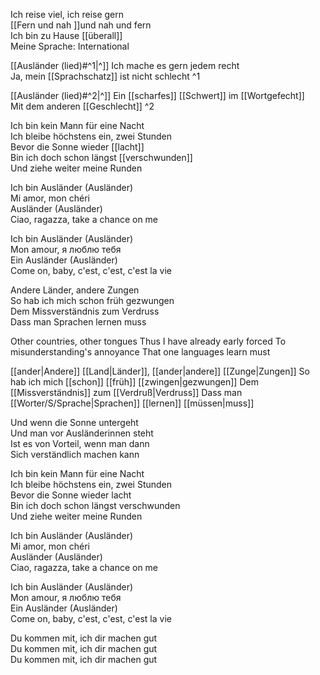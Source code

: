 Ich reise viel, ich reise gern  
[[Fern und nah ]]und nah und fern  
Ich bin zu Hause [[überall]]  
Meine Sprache: International

[[Ausländer (lied)#^1|^]] Ich mache es gern jedem recht  
Ja, mein [[Sprachschatz]] ist nicht schlecht ^1

[[Ausländer (lied)#^2|^]] Ein [[scharfes]] [[Schwert]] im [[Wortgefecht]]  
Mit dem anderen [[Geschlecht]] ^2

Ich bin kein Mann für eine Nacht  
Ich bleibe höchstens ein, zwei Stunden  
Bevor die Sonne wieder [[lacht]]  
Bin ich doch schon längst [[verschwunden]]  
Und ziehe weiter meine Runden

Ich bin Ausländer (Ausländer)  
Mi amor, mon chéri  
Ausländer (Ausländer)  
Ciao, ragazza, take a chance on me

Ich bin Ausländer (Ausländer)  
Mon amour, я люблю тебя  
Ein Ausländer (Ausländer)  
Come on, baby, c'est, c'est, c'est la vie

Andere Länder, andere Zungen  
So hab ich mich schon früh gezwungen  
Dem Missverständnis zum Verdruss  
Dass man Sprachen lernen muss

Other countries, other tongues
Thus I have already early forced
To misunderstanding's annoyance
That one languages learn must

[[ander|Andere]] [[Land|Länder]], [[ander|andere]] [[Zunge|Zungen]]
So hab ich mich [[schon]] [[früh]] [[zwingen|gezwungen]]
Dem [[Missverständnis]] zum [[Verdruß|Verdruss]]
Dass man [[Worter/S/Sprache|Sprachen]] [[lernen]] [[müssen|muss]]

Und wenn die Sonne untergeht  
Und man vor Ausländerinnen steht  
Ist es von Vorteil, wenn man dann  
Sich verständlich machen kann

Ich bin kein Mann für eine Nacht  
Ich bleibe höchstens ein, zwei Stunden  
Bevor die Sonne wieder lacht  
Bin ich doch schon längst verschwunden  
Und ziehe weiter meine Runden

Ich bin Ausländer (Ausländer)  
Mi amor, mon chéri  
Ausländer (Ausländer)  
Ciao, ragazza, take a chance on me

Ich bin Ausländer (Ausländer)  
Mon amour, я люблю тебя  
Ein Ausländer (Ausländer)  
Come on, baby, c'est, c'est, c'est la vie

Du kommen mit, ich dir machen gut  
Du kommen mit, ich dir machen gut  
Du kommen mit, ich dir machen gut